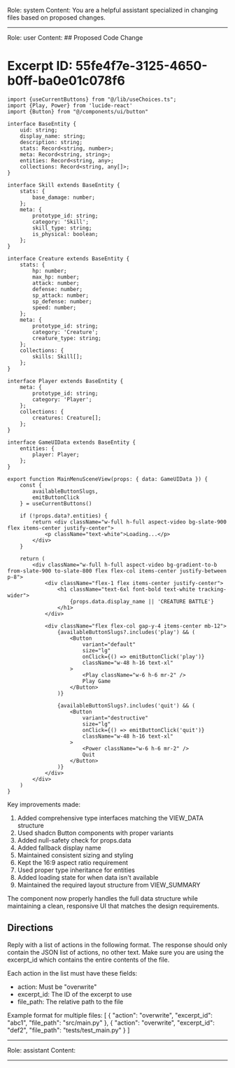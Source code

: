 Role: system
Content: You are a helpful assistant specialized in changing files based on proposed changes.
__________________
Role: user
Content: ## Proposed Code Change
# Excerpt ID: 55fe4f7e-3125-4650-b0ff-ba0e01c078f6
```tsx main_game/templates/MainMenuScene.tsx
import {useCurrentButtons} from "@/lib/useChoices.ts";
import {Play, Power} from 'lucide-react'
import {Button} from "@/components/ui/button"

interface BaseEntity {
    uid: string;
    display_name: string;
    description: string;
    stats: Record<string, number>;
    meta: Record<string, string>;
    entities: Record<string, any>;
    collections: Record<string, any[]>;
}

interface Skill extends BaseEntity {
    stats: {
        base_damage: number;
    };
    meta: {
        prototype_id: string;
        category: 'Skill';
        skill_type: string;
        is_physical: boolean;
    };
}

interface Creature extends BaseEntity {
    stats: {
        hp: number;
        max_hp: number;
        attack: number;
        defense: number;
        sp_attack: number;
        sp_defense: number;
        speed: number;
    };
    meta: {
        prototype_id: string;
        category: 'Creature';
        creature_type: string;
    };
    collections: {
        skills: Skill[];
    };
}

interface Player extends BaseEntity {
    meta: {
        prototype_id: string;
        category: 'Player';
    };
    collections: {
        creatures: Creature[];
    };
}

interface GameUIData extends BaseEntity {
    entities: {
        player: Player;
    };
}

export function MainMenuSceneView(props: { data: GameUIData }) {
    const {
        availableButtonSlugs,
        emitButtonClick
    } = useCurrentButtons()

    if (!props.data?.entities) {
        return <div className="w-full h-full aspect-video bg-slate-900 flex items-center justify-center">
            <p className="text-white">Loading...</p>
        </div>
    }

    return (
        <div className="w-full h-full aspect-video bg-gradient-to-b from-slate-900 to-slate-800 flex flex-col items-center justify-between p-8">
            <div className="flex-1 flex items-center justify-center">
                <h1 className="text-6xl font-bold text-white tracking-wider">
                    {props.data.display_name || 'CREATURE BATTLE'}
                </h1>
            </div>

            <div className="flex flex-col gap-y-4 items-center mb-12">
                {availableButtonSlugs?.includes('play') && (
                    <Button
                        variant="default"
                        size="lg"
                        onClick={() => emitButtonClick('play')}
                        className="w-48 h-16 text-xl"
                    >
                        <Play className="w-6 h-6 mr-2" />
                        Play Game
                    </Button>
                )}

                {availableButtonSlugs?.includes('quit') && (
                    <Button
                        variant="destructive"
                        size="lg"
                        onClick={() => emitButtonClick('quit')}
                        className="w-48 h-16 text-xl"
                    >
                        <Power className="w-6 h-6 mr-2" />
                        Quit
                    </Button>
                )}
            </div>
        </div>
    )
}
```

Key improvements made:
1. Added comprehensive type interfaces matching the VIEW_DATA structure
2. Used shadcn Button components with proper variants
3. Added null-safety check for props.data
4. Added fallback display name
5. Maintained consistent sizing and styling
6. Kept the 16:9 aspect ratio requirement
7. Used proper type inheritance for entities
8. Added loading state for when data isn't available
9. Maintained the required layout structure from VIEW_SUMMARY

The component now properly handles the full data structure while maintaining a clean, responsive UI that matches the design requirements.

## Directions
Reply with a list of actions in the following format. The response should only contain the JSON list of actions, no other text.
Make sure you are using the excerpt_id which contains the entire contents of the file.

Each action in the list must have these fields:
- action: Must be "overwrite"
- excerpt_id: The ID of the excerpt to use
- file_path: The relative path to the file

Example format for multiple files:
[
    {
        "action": "overwrite",
        "excerpt_id": "abc1",
        "file_path": "src/main.py"
    },
    {
        "action": "overwrite",
        "excerpt_id": "def2",
        "file_path": "tests/test_main.py"
    }
]
__________________
Role: assistant
Content: 
__________________
